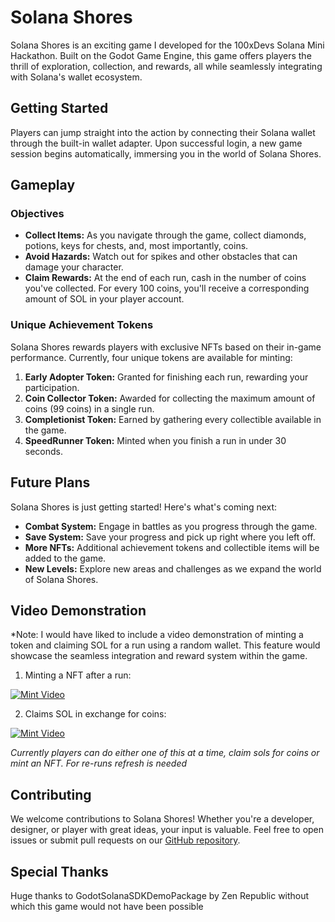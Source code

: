 # Solana Shores

Solana Shores is an exciting game I developed for the 100xDevs Solana Mini Hackathon. Built on the Godot Game Engine, this game offers players the thrill of exploration, collection, and rewards, all while seamlessly integrating with Solana's wallet ecosystem.

## Getting Started

Players can jump straight into the action by connecting their Solana wallet through the built-in wallet adapter. Upon successful login, a new game session begins automatically, immersing you in the world of Solana Shores.

## Gameplay

### Objectives
- **Collect Items:** As you navigate through the game, collect diamonds, potions, keys for chests, and, most importantly, coins.
- **Avoid Hazards:** Watch out for spikes and other obstacles that can damage your character.
- **Claim Rewards:** At the end of each run, cash in the number of coins you've collected. For every 100 coins, you'll receive a corresponding amount of SOL in your player account.

### Unique Achievement Tokens

Solana Shores rewards players with exclusive NFTs based on their in-game performance. Currently, four unique tokens are available for minting:

1. **Early Adopter Token:** Granted for finishing each run, rewarding your participation.
2. **Coin Collector Token:** Awarded for collecting the maximum amount of coins (99 coins) in a single run.
3. **Completionist Token:** Earned by gathering every collectible available in the game.
4. **SpeedRunner Token:** Minted when you finish a run in under 30 seconds.

## Future Plans

Solana Shores is just getting started! Here's what's coming next:
- **Combat System:** Engage in battles as you progress through the game.
- **Save System:** Save your progress and pick up right where you left off.
- **More NFTs:** Additional achievement tokens and collectible items will be added to the game.
- **New Levels:** Explore new areas and challenges as we expand the world of Solana Shores.

## Video Demonstration

*Note: I would have liked to include a video demonstration of minting a token and claiming SOL for a run using a random wallet. This feature would showcase the seamless integration and reward system within the game. 

1. Minting a NFT after a run:

[![Mint Video](image-url)](https://www.youtube.com/watch?v=ccI3X_N_0EQ)

2. Claims SOL in exchange for coins:

[![Mint Video](image-url)](https://www.youtube.com/watch?v=8wdvOekKB0o)


*Currently players can do either one of this at a time, claim sols for coins or mint an NFT. For re-runs refresh is needed*

## Contributing

We welcome contributions to Solana Shores! Whether you're a developer, designer, or player with great ideas, your input is valuable. Feel free to open issues or submit pull requests on our [GitHub repository](https://github.com/Abhinav-Singh10/Solana-Shores-).

## Special Thanks

Huge thanks to GodotSolanaSDKDemoPackage by Zen Republic without which this game would not have been possible
